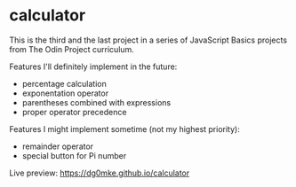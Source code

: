 # calculator
This is the third and the last project in a series of JavaScript Basics projects from The Odin Project curriculum.

Features I'll definitely implement in the future:
* percentage calculation
* exponentation operator
* parentheses combined with expressions
* proper operator precedence

Features I might implement sometime (not my highest priority):
* remainder operator
* special button for Pi number

Live preview: https://dg0mke.github.io/calculator